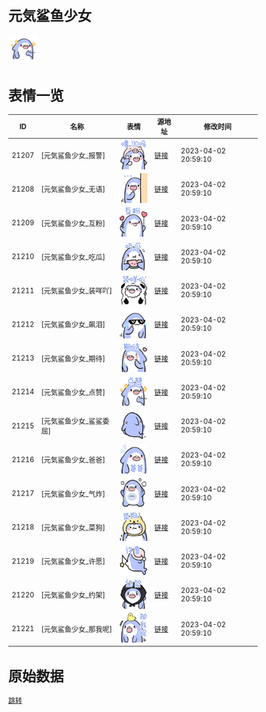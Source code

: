 # 元気鲨鱼少女

<img src="./cover.png" height="60" alt="cover" />

# 表情一览

|ID|名称|表情|源地址|修改时间|
|----|----|----|----|----|
|21207|[元気鲨鱼少女_报警]|<img src="./pic/021207_%5B元気鲨鱼少女_报警%5D.png" height="60" alt="报警"/>|[链接](https://i0.hdslb.com/bfs/garb/436648c287892472a9e5a0696a1ca21f3742de7b.png)|2023-04-02 20:59:10|
|21208|[元気鲨鱼少女_无语]|<img src="./pic/021208_%5B元気鲨鱼少女_无语%5D.png" height="60" alt="无语"/>|[链接](https://i0.hdslb.com/bfs/garb/a5cb51c247f7923b0e3a99f83d6eeeb5fc041a74.png)|2023-04-02 20:59:10|
|21209|[元気鲨鱼少女_互粉]|<img src="./pic/021209_%5B元気鲨鱼少女_互粉%5D.png" height="60" alt="互粉"/>|[链接](https://i0.hdslb.com/bfs/garb/49b172ff371f58cf853eacb815707f22f6d28769.png)|2023-04-02 20:59:10|
|21210|[元気鲨鱼少女_吃瓜]|<img src="./pic/021210_%5B元気鲨鱼少女_吃瓜%5D.png" height="60" alt="吃瓜"/>|[链接](https://i0.hdslb.com/bfs/garb/94822e80c273a0d7aecd8190f2f9766671e99ab2.png)|2023-04-02 20:59:10|
|21211|[元気鲨鱼少女_装咩吖]|<img src="./pic/021211_%5B元気鲨鱼少女_装咩吖%5D.png" height="60" alt="装咩吖"/>|[链接](https://i0.hdslb.com/bfs/garb/941349809ba3e399d170809b1ecd0e0a120f198d.png)|2023-04-02 20:59:10|
|21212|[元気鲨鱼少女_飙泪]|<img src="./pic/021212_%5B元気鲨鱼少女_飙泪%5D.png" height="60" alt="飙泪"/>|[链接](https://i0.hdslb.com/bfs/garb/006f3fdf4689bc7a55159d30b64659540bf073c9.png)|2023-04-02 20:59:10|
|21213|[元気鲨鱼少女_期待]|<img src="./pic/021213_%5B元気鲨鱼少女_期待%5D.png" height="60" alt="期待"/>|[链接](https://i0.hdslb.com/bfs/garb/87c3cd9903662d421e42e00050f663841539240c.png)|2023-04-02 20:59:10|
|21214|[元気鲨鱼少女_点赞]|<img src="./pic/021214_%5B元気鲨鱼少女_点赞%5D.png" height="60" alt="点赞"/>|[链接](https://i0.hdslb.com/bfs/garb/95840d3304bd77197c7e04064a829f9b42c835ee.png)|2023-04-02 20:59:10|
|21215|[元気鲨鱼少女_鲨鲨委屈]|<img src="./pic/021215_%5B元気鲨鱼少女_鲨鲨委屈%5D.png" height="60" alt="鲨鲨委屈"/>|[链接](https://i0.hdslb.com/bfs/garb/63d44c5058c69469b5f8f626f794fe25ed09bb19.png)|2023-04-02 20:59:10|
|21216|[元気鲨鱼少女_爸爸]|<img src="./pic/021216_%5B元気鲨鱼少女_爸爸%5D.png" height="60" alt="爸爸"/>|[链接](https://i0.hdslb.com/bfs/garb/8768de2f370515d929808d68f23004dd2001ef32.png)|2023-04-02 20:59:10|
|21217|[元気鲨鱼少女_气炸]|<img src="./pic/021217_%5B元気鲨鱼少女_气炸%5D.png" height="60" alt="气炸"/>|[链接](https://i0.hdslb.com/bfs/garb/677441a0b8e9a2182da6dc428884ced2f69640a2.png)|2023-04-02 20:59:10|
|21218|[元気鲨鱼少女_菜狗]|<img src="./pic/021218_%5B元気鲨鱼少女_菜狗%5D.png" height="60" alt="菜狗"/>|[链接](https://i0.hdslb.com/bfs/garb/67ef8ab9caeb249363a442d526818831935396ca.png)|2023-04-02 20:59:10|
|21219|[元気鲨鱼少女_许愿]|<img src="./pic/021219_%5B元気鲨鱼少女_许愿%5D.png" height="60" alt="许愿"/>|[链接](https://i0.hdslb.com/bfs/garb/8fc296ef66e52158912d19afdb1abfa18231af2f.png)|2023-04-02 20:59:10|
|21220|[元気鲨鱼少女_约架]|<img src="./pic/021220_%5B元気鲨鱼少女_约架%5D.png" height="60" alt="约架"/>|[链接](https://i0.hdslb.com/bfs/garb/f806087e3a96c579ebf0d4442adba794052968d8.png)|2023-04-02 20:59:10|
|21221|[元気鲨鱼少女_那我呢]|<img src="./pic/021221_%5B元気鲨鱼少女_那我呢%5D.png" height="60" alt="那我呢"/>|[链接](https://i0.hdslb.com/bfs/garb/48ba1a29a687eda28dd641ead1935e3517227400.png)|2023-04-02 20:59:10|

# 原始数据

[跳转](./raw.json)

